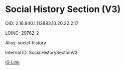 # Social History Section (V3)

OID: 2.16.840.1.113883.10.20.22.2.17

LOINC: 29762-2

Alias: social-history

Internal ID: SocialHistorySectionV3

[IG Link](https://www.hl7.org/ccdasearch/templates/2.16.840.1.113883.10.20.22.2.17.html)

